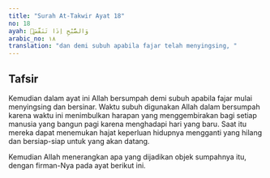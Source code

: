 ```yaml
---
title: "Surah At-Takwir Ayat 18"
no: 18
ayah: وَالصُّبْحِ اِذَا تَنَفَّسَۙ
arabic_no: ١٨
translation: "dan demi subuh apabila fajar telah menyingsing, "
---
```


## Tafsir

Kemudian dalam ayat ini Allah bersumpah demi subuh apabila fajar mulai menyingsing dan bersinar. Waktu subuh digunakan Allah dalam bersumpah karena waktu ini menimbulkan harapan yang menggembirakan bagi setiap manusia yang bangun pagi karena menghadapi hari yang baru. Saat itu mereka dapat menemukan hajat keperluan hidupnya mengganti yang hilang dan bersiap-siap untuk yang akan datang.

Kemudian Allah menerangkan apa yang dijadikan objek sumpahnya itu, dengan firman-Nya pada ayat berikut ini.